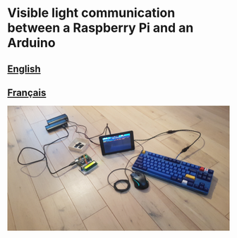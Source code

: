 # Visible light communication between a Raspberry Pi and an Arduino  
## [English](https://github.com/xelaco/vlc_raspi_arduino/wiki/English)  
## [Français](https://github.com/xelaco/vlc_raspi_arduino/wiki/Fran%C3%A7ais)  
![Big picture](/img/20181203_134115.jpg)
